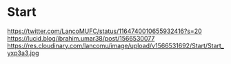# Start
https://twitter.com/LancoMUFC/status/1164740010655932416?s=20
https://lucid.blog/ibrahim.umar38/post/1566530077
https://res.cloudinary.com/lancomu/image/upload/v1566531692/Start/Start_yxp3a3.jpg
